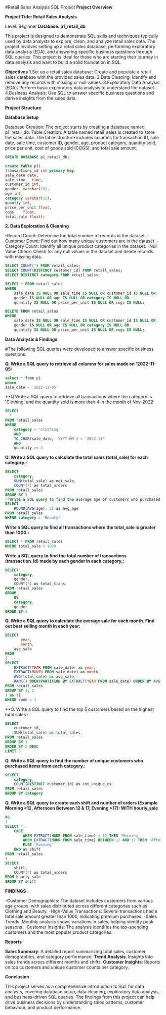 #Retail Sales Analysis SQL Project
**Project Overview**

**Project Title: Retail Sales Analysis**

Level: Beginner
**Database: p1_retail_db**

This project is designed to demonstrate SQL skills and techniques typically used by data analysts to explore, clean, and analyze retail sales data. The project involves setting up a retail sales database, performing exploratory data analysis (EDA), and answering specific business questions through SQL queries. This project is ideal for those who are starting their journey in data analysis and want to build a solid foundation in SQL.

**Objectives**
1.Set up a retail sales database: Create and populate a retail sales database with the provided sales data.
2.Data Cleaning: Identify and remove any records with missing or null values.
3.Exploratory Data Analysis (EDA): Perform basic exploratory data analysis to understand the dataset.
4.Business Analysis: Use SQL to answer specific business questions and derive insights from the sales data.

**Project Structure**

**Database Setup**

Database Creation: The project starts by creating a database named p1_retail_db.
Table Creation: A table named retail_sales is created to store the sales data. The table structure includes columns for transaction ID, sale date, sale time, customer ID, gender, age, product category, quantity sold, price per unit, cost of goods sold (COGS), and total sale amount.

```sql
CREATE DATABASE p1_retail_db;

create table p1(
transactions_id	int primary key, 
sale_date date, 
sale_time	time,
customer_id int,	
gender 	varchar(10),
age int,	
category varchar(15),	
quantiy int,
price_per_unit float,	
cogs	float,
total_sale float);

```
**2. Data Exploration & Cleaning**

-Record Count: Determine the total number of records in the dataset.
-Customer Count: Find out how many unique customers are in the dataset.
-Category Count: Identify all unique product categories in the dataset.
-Null Value Check: Check for any null values in the dataset and delete records with missing data.

```sql
SELECT COUNT(*) FROM retail_sales;
SELECT COUNT(DISTINCT customer_id) FROM retail_sales;
SELECT DISTINCT category FROM retail_sales;

SELECT * FROM retail_sales
WHERE 
    sale_date IS NULL OR sale_time IS NULL OR customer_id IS NULL OR 
    gender IS NULL OR age IS NULL OR category IS NULL OR 
    quantity IS NULL OR price_per_unit IS NULL OR cogs IS NULL;

DELETE FROM retail_sales
WHERE 
    sale_date IS NULL OR sale_time IS NULL OR customer_id IS NULL OR 
    gender IS NULL OR age IS NULL OR category IS NULL OR 
    quantity IS NULL OR price_per_unit IS NULL OR cogs IS NULL;
```
**Data Analysis & Findings**

#The following SQL queries were developed to answer specific business questions:

**Q. Write a SQL query to retrieve all columns for sales made on '2022-11-05:**
```sql
select * from p1
where
sale_date = '2022-11-05'
```

**Q.Write a SQL query to retrieve all transactions where the category is 'Clothing' and the quantity sold is more than 4 in the month of Nov-2022:
```sql
SELECT 
  *
FROM retail_sales
WHERE 
    category = 'Clothing'
    AND 
    TO_CHAR(sale_date, 'YYYY-MM') = '2022-11'
    AND
    quantity >= 4
```

**Q. Write a SQL query to calculate the total sales (total_sale) for each category.:**
```sql
SELECT 
    category,
    SUM(total_sale) as net_sale,
    COUNT(*) as total_orders
FROM retail_sales
GROUP BY 1
**Write a SQL query to find the average age of customers who purchased items from the 'Beauty' category.:**
SELECT
    ROUND(AVG(age), 2) as avg_age
FROM retail_sales
WHERE category = 'Beauty'
```

**Write a SQL query to find all transactions where the total_sale is greater than 1000.:**
```sql
SELECT * FROM retail_sales
WHERE total_sale > 1000
```

**Write a SQL query to find the total number of transactions (transaction_id) made by each gender in each category.:**
```sql
SELECT 
    category,
    gender,
    COUNT(*) as total_trans
FROM retail_sales
GROUP 
    BY 
    category,
    gender
ORDER BY 1
```

**Q. Write a SQL query to calculate the average sale for each month. Find out best selling month in each year:**
```sql
SELECT 
       year,
       month,
    avg_sale
FROM 
(    
SELECT 
    EXTRACT(YEAR FROM sale_date) as year,
    EXTRACT(MONTH FROM sale_date) as month,
    AVG(total_sale) as avg_sale,
    RANK() OVER(PARTITION BY EXTRACT(YEAR FROM sale_date) ORDER BY AVG(total_sale) DESC) as rank
FROM retail_sales
GROUP BY 1, 2
) as t1
WHERE rank = 1
```

**Q. Write a SQL query to find the top 5 customers based on the highest total sales **:**
```sql
SELECT 
    customer_id,
    SUM(total_sale) as total_sales
FROM retail_sales
GROUP BY 1
ORDER BY 2 DESC
LIMIT 5
```

**Q. Write a SQL query to find the number of unique customers who purchased items from each category.:**
```sql
SELECT 
    category,    
    COUNT(DISTINCT customer_id) as cnt_unique_cs
FROM retail_sales
GROUP BY category
```

**Q. Write a SQL query to create each shift and number of orders (Example Morning <12, Afternoon Between 12 & 17, Evening >17):
WITH hourly_sale**
```sql
AS
(
SELECT *,
    CASE
        WHEN EXTRACT(HOUR FROM sale_time) < 12 THEN 'Morning'
        WHEN EXTRACT(HOUR FROM sale_time) BETWEEN 12 AND 17 THEN 'Afternoon'
        ELSE 'Evening'
    END as shift
FROM retail_sales
)
SELECT 
    shift,
    COUNT(*) as total_orders    
FROM hourly_sale
GROUP BY shift
```

**FINDINGS**
 
-Customer Demographics: The dataset includes customers from various age groups, with sales distributed across different categories such as Clothing and Beauty.
-High-Value Transactions: Several transactions had a total sale amount greater than 1000, indicating premium purchases.
-Sales Trends: Monthly analysis shows variations in sales, helping identify peak seasons.
-Customer Insights: The analysis identifies the top-spending customers and the most popular product categories.


**Reports**

**Sales Summary**: A detailed report summarizing total sales, customer demographics, and category performance.
**Trend Analysis**: Insights into sales trends across different months and shifts.
**Customer Insights**: Reports on top customers and unique customer counts per category.

**Conclusion**

This project serves as a comprehensive introduction to SQL for data analysts, covering database setup, data cleaning, exploratory data analysis, and business-driven SQL queries. The findings from this project can help drive business decisions by understanding sales patterns, customer behaviour, and product performance.
